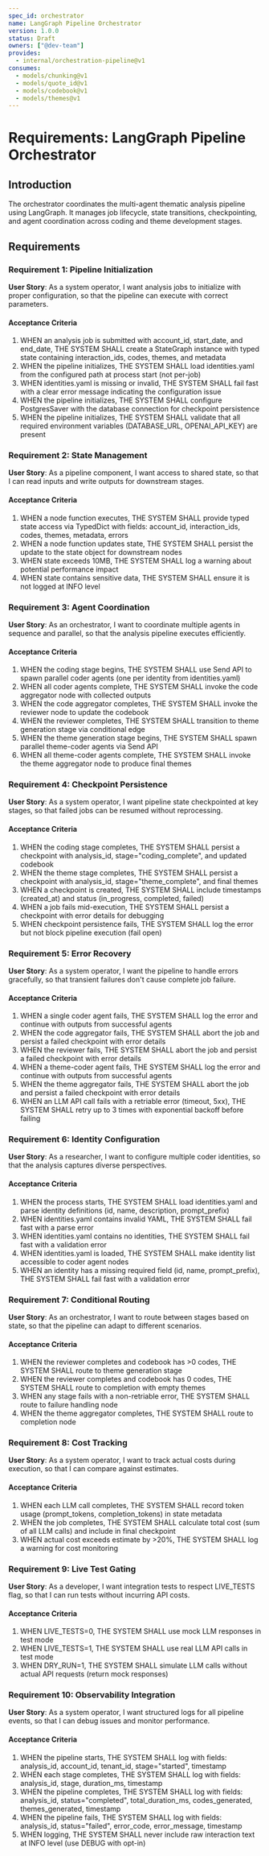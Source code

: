 ```yaml
---
spec_id: orchestrator
name: LangGraph Pipeline Orchestrator
version: 1.0.0
status: Draft
owners: ["@dev-team"]
provides:
  - internal/orchestration-pipeline@v1
consumes:
  - models/chunking@v1
  - models/quote_id@v1
  - models/codebook@v1
  - models/themes@v1
---
```


# Requirements: LangGraph Pipeline Orchestrator

## Introduction

The orchestrator coordinates the multi-agent thematic analysis pipeline using LangGraph. It manages job lifecycle, state transitions, checkpointing, and agent coordination across coding and theme development stages.

## Requirements

### Requirement 1: Pipeline Initialization

**User Story**: As a system operator, I want analysis jobs to initialize with proper configuration, so that the pipeline can execute with correct parameters.

#### Acceptance Criteria

1. WHEN an analysis job is submitted with account_id, start_date, and end_date, THE SYSTEM SHALL create a StateGraph instance with typed state containing interaction_ids, codes, themes, and metadata
2. WHEN the pipeline initializes, THE SYSTEM SHALL load identities.yaml from the configured path at process start (not per-job)
3. WHEN identities.yaml is missing or invalid, THE SYSTEM SHALL fail fast with a clear error message indicating the configuration issue
4. WHEN the pipeline initializes, THE SYSTEM SHALL configure PostgresSaver with the database connection for checkpoint persistence
5. WHEN the pipeline initializes, THE SYSTEM SHALL validate that all required environment variables (DATABASE_URL, OPENAI_API_KEY) are present

### Requirement 2: State Management

**User Story**: As a pipeline component, I want access to shared state, so that I can read inputs and write outputs for downstream stages.

#### Acceptance Criteria

1. WHEN a node function executes, THE SYSTEM SHALL provide typed state access via TypedDict with fields: account_id, interaction_ids, codes, themes, metadata, errors
2. WHEN a node function updates state, THE SYSTEM SHALL persist the update to the state object for downstream nodes
3. WHEN state exceeds 10MB, THE SYSTEM SHALL log a warning about potential performance impact
4. WHEN state contains sensitive data, THE SYSTEM SHALL ensure it is not logged at INFO level

### Requirement 3: Agent Coordination

**User Story**: As an orchestrator, I want to coordinate multiple agents in sequence and parallel, so that the analysis pipeline executes efficiently.

#### Acceptance Criteria

1. WHEN the coding stage begins, THE SYSTEM SHALL use Send API to spawn parallel coder agents (one per identity from identities.yaml)
2. WHEN all coder agents complete, THE SYSTEM SHALL invoke the code aggregator node with collected outputs
3. WHEN the code aggregator completes, THE SYSTEM SHALL invoke the reviewer node to update the codebook
4. WHEN the reviewer completes, THE SYSTEM SHALL transition to theme generation stage via conditional edge
5. WHEN the theme generation stage begins, THE SYSTEM SHALL spawn parallel theme-coder agents via Send API
6. WHEN all theme-coder agents complete, THE SYSTEM SHALL invoke the theme aggregator node to produce final themes

### Requirement 4: Checkpoint Persistence

**User Story**: As a system operator, I want pipeline state checkpointed at key stages, so that failed jobs can be resumed without reprocessing.

#### Acceptance Criteria

1. WHEN the coding stage completes, THE SYSTEM SHALL persist a checkpoint with analysis_id, stage="coding_complete", and updated codebook
2. WHEN the theme stage completes, THE SYSTEM SHALL persist a checkpoint with analysis_id, stage="theme_complete", and final themes
3. WHEN a checkpoint is created, THE SYSTEM SHALL include timestamps (created_at) and status (in_progress, completed, failed)
4. WHEN a job fails mid-execution, THE SYSTEM SHALL persist a checkpoint with error details for debugging
5. WHEN checkpoint persistence fails, THE SYSTEM SHALL log the error but not block pipeline execution (fail open)

### Requirement 5: Error Recovery

**User Story**: As a system operator, I want the pipeline to handle errors gracefully, so that transient failures don't cause complete job failure.

#### Acceptance Criteria

1. WHEN a single coder agent fails, THE SYSTEM SHALL log the error and continue with outputs from successful agents
2. WHEN the code aggregator fails, THE SYSTEM SHALL abort the job and persist a failed checkpoint with error details
3. WHEN the reviewer fails, THE SYSTEM SHALL abort the job and persist a failed checkpoint with error details
4. WHEN a theme-coder agent fails, THE SYSTEM SHALL log the error and continue with outputs from successful agents
5. WHEN the theme aggregator fails, THE SYSTEM SHALL abort the job and persist a failed checkpoint with error details
6. WHEN an LLM API call fails with a retriable error (timeout, 5xx), THE SYSTEM SHALL retry up to 3 times with exponential backoff before failing

### Requirement 6: Identity Configuration

**User Story**: As a researcher, I want to configure multiple coder identities, so that the analysis captures diverse perspectives.

#### Acceptance Criteria

1. WHEN the process starts, THE SYSTEM SHALL load identities.yaml and parse identity definitions (id, name, description, prompt_prefix)
2. WHEN identities.yaml contains invalid YAML, THE SYSTEM SHALL fail fast with a parse error
3. WHEN identities.yaml contains no identities, THE SYSTEM SHALL fail fast with a validation error
4. WHEN identities.yaml is loaded, THE SYSTEM SHALL make identity list accessible to coder agent nodes
5. WHEN an identity has a missing required field (id, name, prompt_prefix), THE SYSTEM SHALL fail fast with a validation error

### Requirement 7: Conditional Routing

**User Story**: As an orchestrator, I want to route between stages based on state, so that the pipeline can adapt to different scenarios.

#### Acceptance Criteria

1. WHEN the reviewer completes and codebook has >0 codes, THE SYSTEM SHALL route to theme generation stage
2. WHEN the reviewer completes and codebook has 0 codes, THE SYSTEM SHALL route to completion with empty themes
3. WHEN any stage fails with a non-retriable error, THE SYSTEM SHALL route to failure handling node
4. WHEN the theme aggregator completes, THE SYSTEM SHALL route to completion node

### Requirement 8: Cost Tracking

**User Story**: As a system operator, I want to track actual costs during execution, so that I can compare against estimates.

#### Acceptance Criteria

1. WHEN each LLM call completes, THE SYSTEM SHALL record token usage (prompt_tokens, completion_tokens) in state metadata
2. WHEN the job completes, THE SYSTEM SHALL calculate total cost (sum of all LLM calls) and include in final checkpoint
3. WHEN actual cost exceeds estimate by >20%, THE SYSTEM SHALL log a warning for cost monitoring

### Requirement 9: Live Test Gating

**User Story**: As a developer, I want integration tests to respect LIVE_TESTS flag, so that I can run tests without incurring API costs.

#### Acceptance Criteria

1. WHEN LIVE_TESTS=0, THE SYSTEM SHALL use mock LLM responses in test mode
2. WHEN LIVE_TESTS=1, THE SYSTEM SHALL use real LLM API calls in test mode
3. WHEN DRY_RUN=1, THE SYSTEM SHALL simulate LLM calls without actual API requests (return mock responses)

### Requirement 10: Observability Integration

**User Story**: As a system operator, I want structured logs for all pipeline events, so that I can debug issues and monitor performance.

#### Acceptance Criteria

1. WHEN the pipeline starts, THE SYSTEM SHALL log with fields: analysis_id, account_id, tenant_id, stage="started", timestamp
2. WHEN each stage completes, THE SYSTEM SHALL log with fields: analysis_id, stage, duration_ms, timestamp
3. WHEN the pipeline completes, THE SYSTEM SHALL log with fields: analysis_id, status="completed", total_duration_ms, codes_generated, themes_generated, timestamp
4. WHEN the pipeline fails, THE SYSTEM SHALL log with fields: analysis_id, status="failed", error_code, error_message, timestamp
5. WHEN logging, THE SYSTEM SHALL never include raw interaction text at INFO level (use DEBUG with opt-in)
